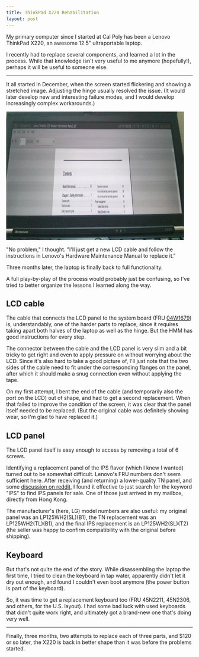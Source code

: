 ```yaml
---
title: ThinkPad X220 Rehabilitation
layout: post
---
```


My primary computer since I started at Cal Poly has been a Lenovo ThinkPad X220, an awesome 12.5" ultraportable laptop.

I recently had to replace several components, and learned a lot in the process. While that knowledge isn't very useful to me anymore (hopefully!), perhaps it will be useful to someone else.

---

It all started in December, when the screen started flickering and showing a stretched image. Adjusting the hinge usually resolved the issue. (It would later develop new and interesting failure modes, and I would develop increasingly complex workarounds.)

![X220 stretched image](/images/2015/thinkpad-screen.jpg)

"No problem," I thought. "I'll just get a new LCD cable and follow the instructions in Lenovo's Hardware Maintenance Manual to replace it."

Three months later, the laptop is finally back to full functionality.

A full play-by-play of the process would probably just be confusing, so I've tried to better organize the lessons I learned along the way.

LCD cable
---
The cable that connects the LCD panel to the system board (FRU [04W1679](http://www.ebay.com/sch/i.html?_nkw=04W1679)) is, understandably, one of the harder parts to replace, since it requires taking apart both halves of the laptop as well as the hinge. But the HMM has good instructions for every step.

The connector between the cable and the LCD panel is very slim and a bit tricky to get right and even to apply pressure on without worrying about the LCD. Since it's also hard to take a good picture of, I'll just note that the two sides of the cable need to fit under the corresponding flanges on the panel, after which it should make a snug connection even without applying the tape.

On my first attempt, I bent the end of the cable (and temporarily also the port on the LCD) out of shape, and had to get a second replacement. When that failed to improve the condition of the screen, it was clear that the panel itself needed to be replaced. (But the original cable was definitely showing wear, so I'm glad to have replaced it.)


LCD panel
---
The LCD panel itself is easy enough to access by removing a total of 6 screws.

Identifying a replacement panel of the IPS flavor (which I knew I wanted) turned out to be somewhat difficult. Lenovo's FRU numbers don't seem sufficient here. After receiving (and returning) a lower-quality TN panel, and some [discussion on reddit](reddit-lcd), I found it effective to just search for the keyword "IPS" to find IPS panels for sale. One of those just arrived in my mailbox, directly from Hong Kong.

The manufacturer's (here, LG) model numbers are also useful: my original panel was an LP125WH2(SL)(B1), the TN replacement was an LP125WH2(TL)(B1), and the final IPS replacement is an LP125WH2(SL)(T2) (the seller was happy to confirm compatibility with the original before shipping).

[reddit-lcd]: https://www.reddit.com/r/thinkpad/comments/2t94me/repair_or_replace_x220/cnxgqvm

Keyboard
---
But that's not quite the end of the story. While disassembling the laptop the first time, I tried to clean the keyboard in tap water, apparently didn't let it dry out enough, and found I couldn't even boot anymore (the power button is part of the keyboard).

So, it was time to get a replacement keyboard too (FRU 45N2211, 45N2306, and others, for the U.S. layout). I had some bad luck with used keyboards that didn't quite work right, and ultimately got a brand-new one that's doing very well.

---

Finally, three months, two attempts to replace each of three parts, and $120 or so later, the X220 is back in better shape than it was before the problems started.
